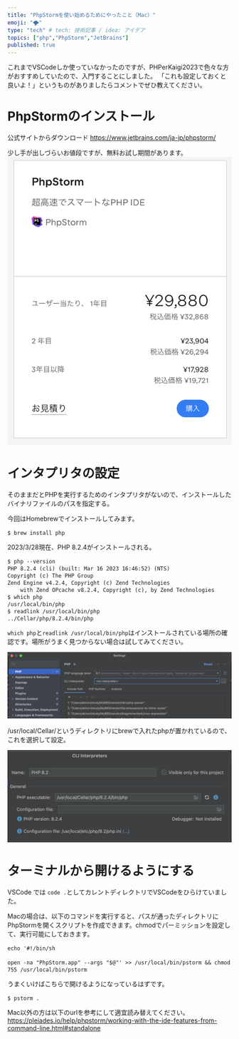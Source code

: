 ```yaml
---
title: "PhpStormを使い始めるためにやったこと（Mac）"
emoji: "🌪️"
type: "tech" # tech: 技術記事 / idea: アイデア
topics: ["php","PhpStorm","JetBrains"]
published: true
---
```


これまでVSCodeしか使っていなかったのですが、PHPerKaigi2023で色々な方がおすすめしていたので、入門することにしました。
「これも設定しておくと良いよ！」というものがありましたらコメントでぜひ教えてください。

# PhpStormのインストール

公式サイトからダウンロード
https://www.jetbrains.com/ja-jp/phpstorm/

少し手が出しづらいお値段ですが、無料お試し期間があります。
![](/images/phpstorm-setup/price.png)

# インタプリタの設定

そのままだとPHPを実行するためのインタプリタがないので、インストールしたバイナリファイルのパスを指定する。

今回はHomebrewでインストールしてみます。

```
$ brew install php
```

2023/3/28現在、PHP 8.2.4がインストールされる。

```
$ php --version
PHP 8.2.4 (cli) (built: Mar 16 2023 16:46:52) (NTS)
Copyright (c) The PHP Group
Zend Engine v4.2.4, Copyright (c) Zend Technologies
    with Zend OPcache v8.2.4, Copyright (c), by Zend Technologies
$ which php
/usr/local/bin/php
$ readlink /usr/local/bin/php
../Cellar/php/8.2.4/bin/php
```

`which php`と`readlink /usr/local/bin/php`はインストールされている場所の確認です。場所がうまく見つからない場合は試してみてください。

![](/images/phpstorm-setup/setting.png)

/usr/local/Cellar/というディレクトリにbrewで入れたphpが置かれているので、これを選択して設定。

![](/images/phpstorm-setup/cli_interpreters.png)


# ターミナルから開けるようにする
VSCode では `code .`としてカレントディレクトリでVSCodeをひらけていました。

Macの場合は、以下のコマンドを実行すると、パスが通ったディレクトリにPhpStormを開くスクリプトを作成できます。chmodでパーミッションを設定して、実行可能にしておきます。

```
echo '#!/bin/sh

open -na "PhpStorm.app" --args "$@"' >> /usr/local/bin/pstorm && chmod 755 /usr/local/bin/pstorm
```

うまくいけばこちらで開けるようになっているはずです。
```
$ pstorm .
```

Mac以外の方は以下のurlを参考にして適宜読み替えてください。
https://pleiades.io/help/phpstorm/working-with-the-ide-features-from-command-line.html#standalone